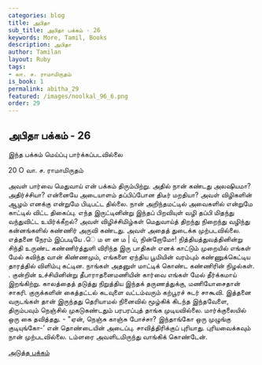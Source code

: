 ```yaml
---
categories: blog
title: அபிதா
sub_title: அபிதா பக்கம் - 26
keywords: More, Tamil, Books
description: அபிதா
author: Tamilan
layout: Ruby
tags:
- லா. ச. ராமாமிருதம்
is_book: 1
permalink: abitha_29
featured: /images/noolkal_96_6.png
order: 29
---
```

## அபிதா பக்கம் - 26

இந்த பக்கம் மெய்ப்பு பார்க்கப்படவில்லை

﻿20 O வா. ச. ராமாமிருதம்

அவள் பார்வை மெதுவாய் என் பக்கம் திரும்பிற்று. அதில் நான் கண்டது அலஷியமா? அதிர்ச்சியா? என்னையே அடையாளம் தப்பிப்போன திடீர் மறதியா? அவள் விழிகளின் ஆழம் எனக்கு என்றுமே பிடிபட்ட தில்லை. நான் அறிந்தமட்டில் அவைகளில் என்றுமே காட்டில் விட்ட திகைப்பு. எந்த இருட்டினின்று இந்தப் பிறவியுள் வழி தப்பி மிதந்து வந்துவிட்ட உயிர்க்கீறல்? அவள் விழிச்சிமிழ்கள் மெதுவாய்த் திறந்து நிறைந்து வழிந்து கன்னங்களில் கண்ணிர் அருவி கண்டது. அவள் அதைத் துடைக்க முற்படவில்லை. எத்தனை நேரம் இப்படியே .ெ ம ள ன ம | ய், நின்றோமோ! நித்தியத்துவத்தினின்று சிந்தி உருண்ட கண்ணிர்த்துளி விரிந்த இரு பாதிகள் எனக் காட்டும் முறையில் எங்கள் மேல் கவிந்த வான் கிண்ணமும், எங்களை ஏந்திய பூமியின் வரம்பும் கண்ணுக்கெட்டிய தாரத்தில் விளிம்பு கட்டின. நாங்கள் அதனுள் மாட்டிக் கொண்ட கண்ணிரின் நிழல்கள். . குன்றின் உச்சியினின்று தீபாராதனைமணியின் கார்வை எங்கள் மேல் தீர்க்கமாய் இறங்கிற்று. காலத்தைத் தடுத்து நிறுத்திய இந்தக் தருணத்துக்கு, மணியோசைதான் சாகரி. குருக்களின் கைத்தட்டல் கடவுளை வட்டம்வரும் கற்பூரச் சுடர் சாகூவி. இத்தனை வருடங்கள் தான் இருந்தது தெரியாமல் நினைவில் மூழ்கிக் கிடந்த இந்தவேளை, திரும்பவும் நெஞ்சில் முகடுகண்டதும் பரபரப்புத் தாங்க முடியவில்லை. மார்க்குலையில் ஒரு கை தவித்தது. - "ஏன், நெஞ்சு காஞ்சு போச்சா? இந்தாங்கோ ஒரு முழுங்கு குடியுங்கோ-’ என் தொண்டையின் அடைப்பு. சாவித்திரிக்குப் புரியாது. புரியவைக்கவும் நான் முற்படவில்லை. டம்ளரை அவளிடமிருந்து வாங்கிக் கொண்டேன்.

[அடுத்த பக்கம்](abitha_30)